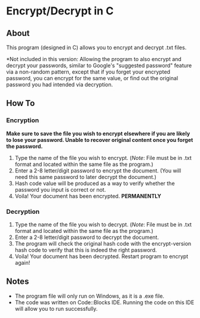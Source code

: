 # Encrypt/Decrypt in C

## About
This program (designed in C) allows you to encrypt and decrypt .txt files.

*Not included in this version: Allowing the program to also encrypt and decrypt your passwords, similar to Google's "suggested password" feature via a non-random pattern, except that if you forget your encrypted password, you can encrypt for the same value, or find out the original password you had intended via decryption.

## How To
### Encryption
**Make sure to save the file you wish to encrypt elsewhere if you are likely to lose your password. Unable to recover original content once you forget the password.**
1. Type the name of the file you wish to encrypt. (*Note*: File must be in .txt format and located within the same file as the program.)
1. Enter a 2-8 letter/digit password to encrypt the document. (You will need this same password to later decrypt the document.)
1. Hash code value will be produced as a way to verify whether the password you input is correct or not.
1. Voila! Your document has been encrypted. **PERMANENTLY**

### Decryption
1. Type the name of the file you wish to decrypt. (*Note*: File must be in .txt format and located within the same file as the program.)
1. Enter a 2-8 letter/digit password to decrypt the document.
1. The program will check the original hash code with the encrypt-version hash code to verify that this is indeed the right password.
1. Voila! Your document has been decrypted. Restart program to encrypt again!

## Notes
* The program file will only run on Windows, as it is a .exe file.
* The code was written on Code::Blocks IDE. Running the code on this IDE will allow you to run successfully.

